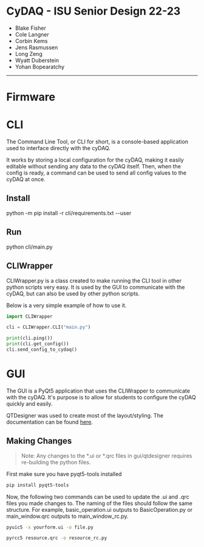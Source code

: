 # CyDAQ - ISU Senior Design 22-23
- Blake Fisher
- Cole Langner
- Corbin Kems
- Jens Rasmussen
- Long Zeng
- Wyatt Duberstein
- Yohan Bopearatchy
---

# Firmware

# CLI
The Command Line Tool, or CLI for short, is a console-based application used to interface directly with the cyDAQ. 

It works by storing a local configuration for the cyDAQ, making it easily editable without sending any data to the cyDAQ itself. Then, when the config is ready, a command can be used to send all config values to the cyDAQ at once.  

## Install
python -m pip install -r cli/requirements.txt --user

## Run
python cli/main.py

## CLIWrapper
CLIWrapper.py is a class created to make running the CLI tool in other python scripts very easy. It is used by the GUI to communicate with the cyDAQ, but can also be used by other python scripts. 

Below is a very simple example of how to use it. 
```python
import CLIWrapper

cli = CLIWrapper.CLI("main.py")

print(cli.ping())
print(cli.get_config())
cli.send_config_to_cydaq()
```

# GUI
The GUI is a PyQt5 application that uses the CLIWrapper to communicate with the cyDAQ. It's purpose is to allow for students to configure the cyDAQ quickly and easily. 

QTDesigner was used to create most of the layout/styling. The documentation can be found [here](https://doc.qt.io/qt-5/qtdesigner-manual.html). 

## Making Changes
> Note: Any changes to the *.ui or *.qrc files in gui/qtdesigner requires re-building the python files. 

First make sure you have pyqt5-tools installed
```bash
pip install pyqt5-tools
```

Now, the following two commands can be used to update the .ui and .qrc files you made changes to. The naming of the files should follow the same structure. For example, basic_operation.ui outputs to BasicOperation.py or main_window.qrc outputs to main_window_rc.py. 
```bash
pyuic5 -x yourform.ui -o file.py
```
```bash
pyrcc5 resource.qrc -o resource_rc.py
```


